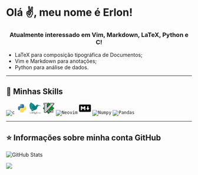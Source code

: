 <h1 align: "center"> Olá ✌️, meu nome é Erlon!</h1>


<h3 align = "center"> Atualmente interessado em Vim, Markdown, LaTeX, Python e C! </h3>

- LaTeX para composição tipográfica de Documentos;
- Vim e Markdown para anotações;
- Python para análise de dados.
----

## 🚀 Minhas Skills

<code><img height="32" src="https://cdn.iconscout.com/icon/free/png-512/c-programming-569564.png" alt="c"/></code>
<code><img height="32" src="https://raw.githubusercontent.com/github/explore/80688e429a7d4ef2fca1e82350fe8e3517d3494d/topics/python/python.png" alt="Python"/></code>
<code><img height="32" src="https://raw.githubusercontent.com/github/explore/80688e429a7d4ef2fca1e82350fe8e3517d3494d/topics/latex/latex.png" alt="LaTeX"/></code>
<code><img height="32" src="https://raw.githubusercontent.com/github/explore/80688e429a7d4ef2fca1e82350fe8e3517d3494d/topics/vim/vim.png" alt="Vim"/></code>
<code><img height="32" src="https://raw.githubusercontent.com/neovim/neovim.github.io/master/logos/neovim-logo-300x87.png" alt="Neovim"/></code>
<code><img height="32" src="https://raw.githubusercontent.com/github/explore/80688e429a7d4ef2fca1e82350fe8e3517d3494d/topics/markdown/markdown.png" alt="Markdown"/></code>
<code><img height="32" src="https://camo.githubusercontent.com/a1c5e9056e3be1e1058d8517b025af60f61f75395a78245776db71a7703aff9c/68747470733a2f2f696d672e736869656c64732e696f2f62616467652f6e756d70792d2532333031333234332e7376673f7374796c653d666f722d7468652d6261646765266c6f676f3d6e756d7079266c6f676f436f6c6f723d7768697465" alt="Numpy"/></code>
<code><img height="32" src="https://camo.githubusercontent.com/f737c8a9e60949e59f80fcca0b0019df76efb3c8ae56d38736bb93e44b447000/68747470733a2f2f696d672e736869656c64732e696f2f62616467652f70616e6461732d2532333135303435382e7376673f7374796c653d666f722d7468652d6261646765266c6f676f3d70616e646173266c6f676f436f6c6f723d7768697465" alt="Pandas"/></code>

---

## ⭐ Informações sobre minha conta GitHub
![GitHub Stats](https://github-readme-stats.vercel.app/api?username=erlonl&show_icons=true)

<a href="https://visitcount.itsvg.in">
  <img src="https://visitcount.itsvg.in/api?id=erlonL&label=Profile%20Views&pretty=false" />
</a>
